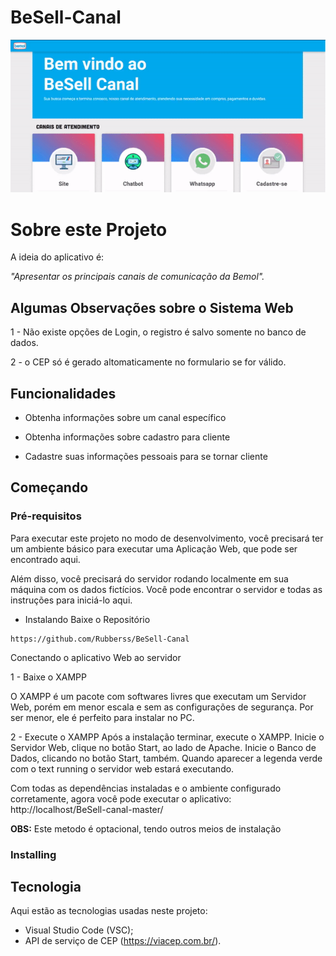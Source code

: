 # BeSell-Canal

![Parte_1](https://github.com/Rubberss/BeSell-Canal/blob/507f15d1c25fc80dfed9d3df09419bed7bf11eb0/gif/bemol2.gif)


# Sobre este Projeto
A ideia do aplicativo é:

_"Apresentar os principais canais de comunicação da Bemol"._

## Algumas Observações sobre o Sistema Web

1 - Não existe opções de Login, o registro é salvo somente no banco de dados.

2 - o CEP só é gerado altomaticamente no formulario se for válido.

## Funcionalidades

- Obtenha informações sobre um canal específico

- Obtenha informações sobre cadastro para cliente

- Cadastre suas informações pessoais para se tornar cliente 


## Começando

### Pré-requisitos

Para executar este projeto no modo de desenvolvimento, você precisará ter um ambiente básico para executar uma Aplicação Web, que pode ser encontrado aqui.

Além disso, você precisará do servidor rodando localmente em sua máquina com os dados fictícios. Você pode encontrar o servidor e todas as instruções para iniciá-lo aqui.
- Instalando
Baixe o Repositório
  
```
https://github.com/Rubberss/BeSell-Canal
```
  
  
  
Conectando o aplicativo Web ao servidor

1 - Baixe o XAMPP

O XAMPP é um pacote com softwares livres que executam um Servidor Web, porém em menor escala e sem as configurações de segurança. Por ser menor, ele é perfeito para instalar no PC.

2 - Execute o XAMPP
Após a instalação terminar, execute o XAMPP. 
Inicie o Servidor Web, clique no botão Start, ao lado de Apache.
Inicie o Banco de Dados, clicando no botão Start, também.
Quando aparecer a legenda verde com o text running o servidor web estará executando.


Com todas as dependências instaladas e o ambiente configurado corretamente, agora você pode executar o aplicativo:  http://localhost/BeSell-canal-master/



**OBS:**   Este metodo é optacional, tendo outros meios de instalação
  
  
### Installing



## Tecnologia
Aqui estão as tecnologias usadas neste projeto:
* Visual Studio Code (VSC);
* API de serviço de CEP (https://viacep.com.br/).


